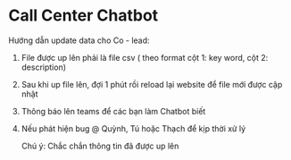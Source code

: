 # Call Center Chatbot
Hướng dẫn update data cho Co - lead:
1. File được up lên phải là file csv ( theo format cột 1: key word, cột 2: description)
2. Sau khi up file lên, đợi 1 phút rồi reload lại website để file mới được cập nhật
3. Thông báo lên teams để các bạn làm Chatbot biết
4. Nếu phát hiện bug @ Quỳnh, Tú hoặc Thạch để kịp thời xử lý

   Chú ý: Chắc chắn thông tin đã được up lên
   
